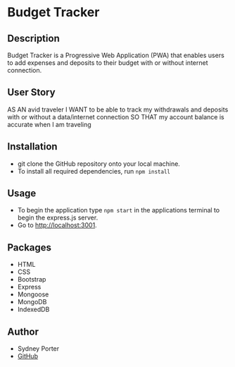 # Budget Tracker

## Description

Budget Tracker is a Progressive Web Application (PWA) that enables users to add expenses and deposits to their budget with or without internet connection. 

## User Story

AS AN avid traveler
I WANT to be able to track my withdrawals and deposits with or without a data/internet connection
SO THAT my account balance is accurate when I am traveling 

## Installation

* git clone the GitHub repository onto your local machine.
* To install all required dependencies, run ```npm install```

## Usage

* To begin the application type ```npm start``` in the applications terminal to begin the express.js server. 
* Go to [http://localhost:3001](http://localhost:3001).

## Packages

* HTML
* CSS
* Bootstrap
* Express
* Mongoose
* MongoDB
* IndexedDB

## Author

* Sydney Porter
* [GitHub](www.github.com/sydneypo)
